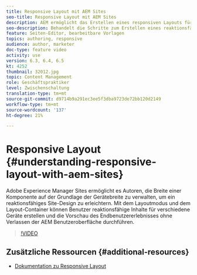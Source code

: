 ```yaml
---
title: Responsive Layout mit AEM Sites
seo-title: Responsive Layout mit AEM Sites
description: AEM ermöglicht das Erstellen eines responsiven Layouts für Ihre Seiten mithilfe der Komponente Layout-Container. Mit dem responsiven Layout können die Inhaltsersteller reaktionsfähige Inhalte für verschiedene Geräte erstellen und die Vorschau der Endbenutzer in AEM ermöglichen.
seo-description: Behandelt die Schritte zum Erstellen eines reaktionsfähigen Layouts für verschiedene Geräte
feature: Seiten-Editor, bearbeitbare Vorlagen
topics: authoring, responsive
audience: author, marketer
doc-type: feature video
activity: use
version: 6.3, 6.4, 6.5
kt: 4252
thumbnail: 32012.jpg
topic: Content Management
role: Geschäftspraktiker
level: Zwischenschaltung
translation-type: tm+mt
source-git-commit: d9714b9a291ec3ee5f3dba9723de72bb120d2149
workflow-type: tm+mt
source-wordcount: '137'
ht-degree: 21%

---
```



# Responsive Layout {#understanding-responsive-layout-with-aem-sites}

Adobe Experience Manager Sites ermöglicht es Autoren, die Breite einer Komponente auf der Grundlage der Gerätebreite zu verwalten, um ein reaktionsfähiges Site-Design zu erleichtern. Mit dem Layoutmodus und dem Layout-Container können Benutzer reaktionsfähige Inhalte für verschiedene Geräte erstellen und die Vorschau des Endbenutzererlebnisses ohne Verlassen der AEM Benutzeroberfläche durchführen.

>[!VIDEO](https://video.tv.adobe.com/v/32012?quality=12&learn=on)

## Zusätzliche Ressourcen {#additional-resources}

* [Dokumentation zu Responsive Layout](https://docs.adobe.com/content/help/de-DE/experience-manager-65/authoring/siteandpage/responsive-layout.html)
